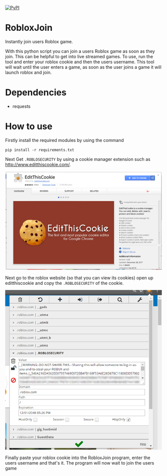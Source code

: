 [![PyPI](https://img.shields.io/badge/Python-3.7-blue.svg)]()

# RobloxJoin
Instantly join users Roblox game.

With this python script you can join a users Roblox game as soon as they join. This can be helpful to get into live streamed games. To use, run the tool and enter your roblox cookie and then the users username. This tool will wait until the user enters a game, as soon as the user joins a game it will launch roblox and join.

Dependencies
=
- requests

How to use
=
Firstly install the required modules by using the command
    
    pip install -r requirements.txt
    
Next Get <code>.ROBLOSECURITY</code> by using a cookie manager extension such as http://www.editthiscookie.com/.

![Screenshot](/screenshots/editthiscookie.png)

Next go to the roblox website (so that you can view its cookies) open up editthiscookie and copy the <code>.ROBLOSECURITY</code> of the cookie.

![Screenshot](/screenshots/value.png)

Finally paste your roblox cookie into the RobloxJoin program, enter the users username and that's it. The program will now wait to join the users game
